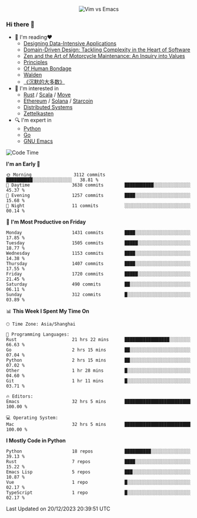 <p align="center">
    <img src="https://gist.githubusercontent.com/coldnight/e696baffb094e71c96cb302118878eae/raw/40ea5053a6f66cc65f90f437e4173497da225958/banner.gif" alt="Vim vs Emacs" />
</p>

### Hi there 👋

- 📖 I'm reading❤️
    + [Designing Data-Intensive Applications](https://www.oreilly.com/library/view/designing-data-intensive-applications/9781491903063/)
    + [Domain-Driven Design: Tackling Complexity in the Heart of Software](https://www.dddcommunity.org/book/evans_2003/)
    + [Zen and the Art of Motorcycle Maintenance: An Inquiry into Values](https://en.wikipedia.org/wiki/Zen_and_the_Art_of_Motorcycle_Maintenance)
    + [Principles](https://www.principles.com/)
    + [Of Human Bondage](https://en.wikipedia.org/wiki/Of_Human_Bondage)
    + [Walden](https://en.wikipedia.org/wiki/Walden)
    + [《沉默的大多数》](https://en.wikipedia.org/wiki/Silent_majority)
- 🌱 I'm interested in
    + [Rust](https://www.rust-lang.org/) / [Scala](https://www.scala-lang.org/) / [Move](https://github.com/move-language/move/)
    + [Ethereum](https://ethereum.org/en/) / [Solana](https://solana.com/) / [Starcoin](https://github.com/starcoinorg/starcoin)
	+ [Distributed Systems](https://www.linuxzen.com/notes/topics/20200320174417_%E5%88%86%E5%B8%83%E5%BC%8F/)
	+ [Zettelkasten](https://www.linuxzen.com/notes/notes/20220120080920-slip_box/)
- 🔍 I'm expert in
    + [Python](https://www.python.org/)
    + [Go](https://go.dev/)
    + [GNU Emacs](https://www.gnu.org/software/emacs/)

<!--START_SECTION:waka-->
![Code Time](http://img.shields.io/badge/Code%20Time-2%2C565%20hrs%2059%20mins-blue)

**I'm an Early 🐤** 

```text
🌞 Morning                3112 commits        ██████████░░░░░░░░░░░░░░░   38.81 % 
🌆 Daytime                3638 commits        ███████████░░░░░░░░░░░░░░   45.37 % 
🌃 Evening                1257 commits        ████░░░░░░░░░░░░░░░░░░░░░   15.68 % 
🌙 Night                  11 commits          ░░░░░░░░░░░░░░░░░░░░░░░░░   00.14 % 
```
📅 **I'm Most Productive on Friday** 

```text
Monday                   1431 commits        ████░░░░░░░░░░░░░░░░░░░░░   17.85 % 
Tuesday                  1505 commits        █████░░░░░░░░░░░░░░░░░░░░   18.77 % 
Wednesday                1153 commits        ████░░░░░░░░░░░░░░░░░░░░░   14.38 % 
Thursday                 1407 commits        ████░░░░░░░░░░░░░░░░░░░░░   17.55 % 
Friday                   1720 commits        █████░░░░░░░░░░░░░░░░░░░░   21.45 % 
Saturday                 490 commits         ██░░░░░░░░░░░░░░░░░░░░░░░   06.11 % 
Sunday                   312 commits         █░░░░░░░░░░░░░░░░░░░░░░░░   03.89 % 
```


📊 **This Week I Spent My Time On** 

```text
🕑︎ Time Zone: Asia/Shanghai

💬 Programming Languages: 
Rust                     21 hrs 22 mins      █████████████████░░░░░░░░   66.63 % 
Go                       2 hrs 15 mins       ██░░░░░░░░░░░░░░░░░░░░░░░   07.04 % 
Python                   2 hrs 15 mins       ██░░░░░░░░░░░░░░░░░░░░░░░   07.02 % 
Other                    1 hr 28 mins        █░░░░░░░░░░░░░░░░░░░░░░░░   04.60 % 
Git                      1 hr 11 mins        █░░░░░░░░░░░░░░░░░░░░░░░░   03.71 % 

🔥 Editors: 
Emacs                    32 hrs 5 mins       █████████████████████████   100.00 % 

💻 Operating System: 
Mac                      32 hrs 5 mins       █████████████████████████   100.00 % 
```

**I Mostly Code in Python** 

```text
Python                   18 repos            ██████████░░░░░░░░░░░░░░░   39.13 % 
Rust                     7 repos             ████░░░░░░░░░░░░░░░░░░░░░   15.22 % 
Emacs Lisp               5 repos             ███░░░░░░░░░░░░░░░░░░░░░░   10.87 % 
Vue                      1 repo              █░░░░░░░░░░░░░░░░░░░░░░░░   02.17 % 
TypeScript               1 repo              █░░░░░░░░░░░░░░░░░░░░░░░░   02.17 % 
```




 Last Updated on 20/12/2023 20:39:51 UTC
<!--END_SECTION:waka-->
